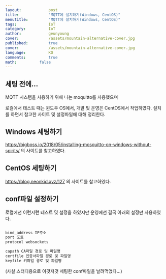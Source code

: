 ```yaml
---
layout:            post
title:             "MQTT에 설치하기(Windows, CentOS)"
menutitle:         "MQTT에 설치하기(Windows, CentOS)"
tags:              IoT
category:          IoT
author:            geunyoung
cover:             /assets/mountain-alternative-cover.jpg
published:         true
cover:             /assets/mountain-alternative-cover.jpg
language:          KO
comments:          true
math:		   false
---
```


## 세팅 전에...

MQTT 시스템을 사용하기 위해 나는 moquitto를 사용했으며

로컬에서 테스트 때는 윈도우 OS에서, 개발 및 운영은 CentOS에서 작업하였다. 설치를 하면서 참고한 사이트 및 설정파일에 대해 정리한다.


## Windows 세팅하기

https://bigboss.io/2018/05/installing-mosquitto-on-windows-without-spirits/ 의 사이트를 참고하였다.


## CentOS 세팅하기

https://blog.neonkid.xyz/127 의 사이트를 참고하였다.


## conf파일 설정하기

로컬에선 이런저런 테스트 및 설정을 하였지만 운영에선 결국 아래의 설정만 사용하였다.

```xml

bind_address IP주소
port 포트
protocol websockets

capath CA파일 경로 및 파일명
certfile 인증서파일 경로 및 파일명
keyfile 키파일 경로 및 파일명

```

(사실 스터디용으로 이것저것 세팅한 conf파일을 날려먹었다...)

